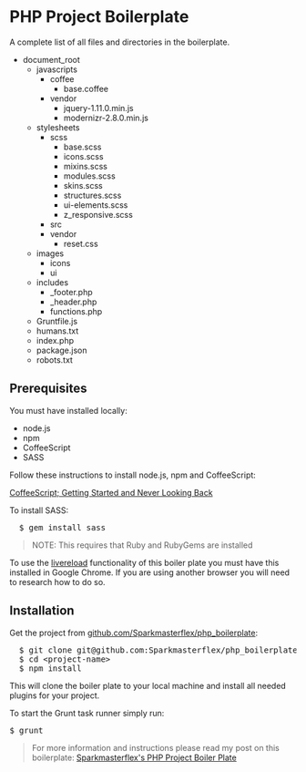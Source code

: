 # PHP Project Boilerplate

A complete list of all files and directories in the boilerplate.

* document_root
  * javascripts
    * coffee
      * base.coffee
    * vendor
      * jquery-1.11.0.min.js
      * modernizr-2.8.0.min.js
  * stylesheets
    * scss
      * base.scss
      * icons.scss
      * mixins.scss
      * modules.scss
      * skins.scss
      * structures.scss
      * ui-elements.scss
      * z_responsive.scss
    * src
    * vendor
      * reset.css
  * images
    * icons
    * ui
  * includes
    * _footer.php
    * _header.php
    * functions.php
  * Gruntfile.js
  * humans.txt
  * index.php
  * package.json
  * robots.txt
  
## Prerequisites

You must have installed locally:

* node.js
* npm
* CoffeeScript
* SASS

Follow these instructions to install node.js, npm and CoffeeScript: 

[CoffeeScript; Getting Started and Never Looking Back](http://sparkmasterflex.com/coffeescript-getting-started-and-never-looking-back/)

To install SASS:

<pre>
  $ gem install sass
</pre>

> NOTE: This requires that Ruby and RubyGems are installed

To use the [livereload](https://chrome.google.com/webstore/detail/livereload/jnihajbhpnppcggbcgedagnkighmdlei?hl=en) functionality of this boiler plate you must have this installed in Google Chrome. If you are using another browser you will need to research how to do so.
  
## Installation

Get the project from [github.com/Sparkmasterflex/php_boilerplate](https://github.com/Sparkmasterflex/php_boilerplate):

<pre>
  $ git clone git@github.com:Sparkmasterflex/php_boilerplate.git &lt;project-name>
  $ cd &lt;project-name>
  $ npm install
</pre>

This will clone the boiler plate to your local machine and install all needed plugins for your project.

To start the Grunt task runner simply run:

<pre>$ grunt</pre>


> For more information and instructions please read my post on this boilerplate: [Sparkmasterflex's PHP Project Boiler Plate](http://sparkmasterflex.com/php-project-boiler-plate/)

